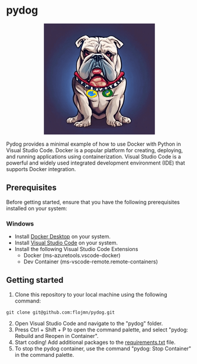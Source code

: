# pydog
<div style="text-align: center">
<img src="pydog.png" alt="Alt Text" width="300" height="300" class="center">
</div>

Pydog provides a minimal example of how to use Docker with Python in Visual Studio Code. Docker is a popular platform for creating, deploying, and running applications using containerization. Visual Studio Code is a powerful and widely used integrated development environment (IDE) that supports Docker integration.

## Prerequisites
Before getting started, ensure that you have the following prerequisites installed on your system:

### Windows
+ Install [Docker Desktop](https://www.docker.com/products/docker-desktop/) on your system.
+ Install [Visual Studio Code](https://code.visualstudio.com/) on your system.
+ Install the following Visual Studio Code Extensions
  + Docker (ms-azuretools.vscode-docker)
  + Dev Container (ms-vscode-remote.remote-containers)

## Getting started
1. Clone this repository to your local machine using the following command:
```shell
git clone git@github.com:flojmn/pydog.git
```
2. Open Visual Studio Code and navigate to the "pydog" folder.
3. Press Ctrl + Shift + P to open the command palette, and select "pydog: Rebuild and Reopen in Container".
4. Start coding! Add additional packages to the [requirements.txt](requirements.txt) file.
5. To stop the pydog container, use the command "pydog: Stop Container" in the command palette.